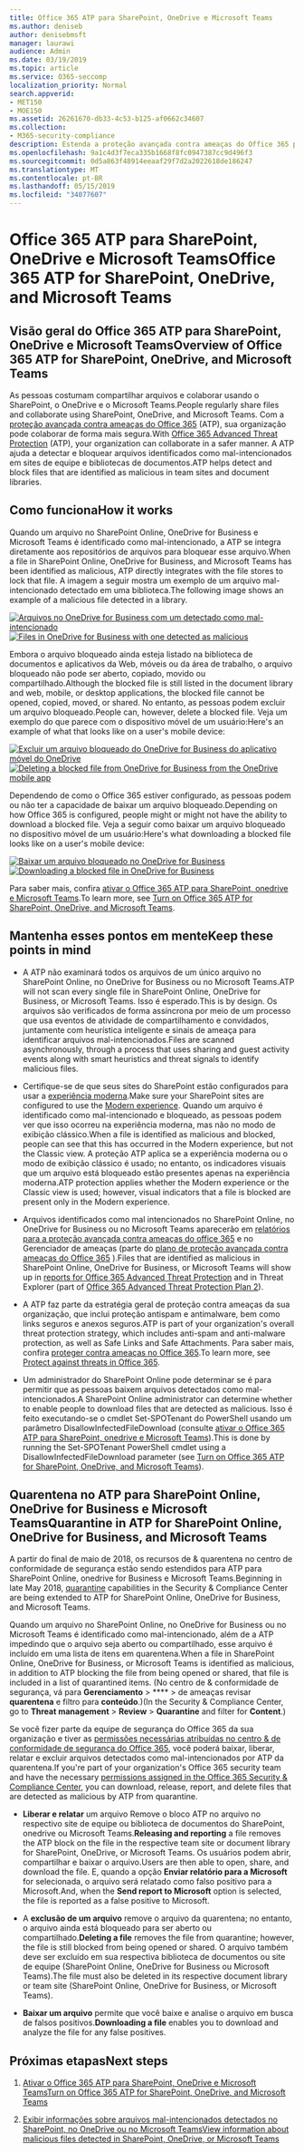 ```yaml
---
title: Office 365 ATP para SharePoint, OneDrive e Microsoft Teams
ms.author: deniseb
author: denisebmsft
manager: laurawi
audience: Admin
ms.date: 03/19/2019
ms.topic: article
ms.service: O365-seccomp
localization_priority: Normal
search.appverid:
- MET150
- MOE150
ms.assetid: 26261670-db33-4c53-b125-af0662c34607
ms.collection:
- M365-security-compliance
description: Estenda a proteção avançada contra ameaças do Office 365 para arquivos no SharePoint Online, OneDrive for Business e Microsoft Teams para permitir a colaboração mais segura para sua organização.
ms.openlocfilehash: 9a1c4d3f7eca335b1668f8fc0947387cc9d496f3
ms.sourcegitcommit: 0d5a863f48914eeaaf29f7d2a2022618de186247
ms.translationtype: MT
ms.contentlocale: pt-BR
ms.lasthandoff: 05/15/2019
ms.locfileid: "34077607"
---
```

# <a name="office-365-atp-for-sharepoint-onedrive-and-microsoft-teams"></a><span data-ttu-id="652aa-103">Office 365 ATP para SharePoint, OneDrive e Microsoft Teams</span><span class="sxs-lookup"><span data-stu-id="652aa-103">Office 365 ATP for SharePoint, OneDrive, and Microsoft Teams</span></span>

## <a name="overview-of-office-365-atp-for-sharepoint-onedrive-and-microsoft-teams"></a><span data-ttu-id="652aa-104">Visão geral do Office 365 ATP para SharePoint, OneDrive e Microsoft Teams</span><span class="sxs-lookup"><span data-stu-id="652aa-104">Overview of Office 365 ATP for SharePoint, OneDrive, and Microsoft Teams</span></span>

<span data-ttu-id="652aa-105">As pessoas costumam compartilhar arquivos e colaborar usando o SharePoint, o OneDrive e o Microsoft Teams.</span><span class="sxs-lookup"><span data-stu-id="652aa-105">People regularly share files and collaborate using SharePoint, OneDrive, and Microsoft Teams.</span></span> <span data-ttu-id="652aa-106">Com a [proteção avançada contra ameaças do Office 365](office-365-atp.md) (ATP), sua organização pode colaborar de forma mais segura.</span><span class="sxs-lookup"><span data-stu-id="652aa-106">With [Office 365 Advanced Threat Protection](office-365-atp.md) (ATP), your organization can collaborate in a safer manner.</span></span> <span data-ttu-id="652aa-107">A ATP ajuda a detectar e bloquear arquivos identificados como mal-intencionados em sites de equipe e bibliotecas de documentos.</span><span class="sxs-lookup"><span data-stu-id="652aa-107">ATP helps detect and block files that are identified as malicious in team sites and document libraries.</span></span>  
  
## <a name="how-it-works"></a><span data-ttu-id="652aa-108">Como funciona</span><span class="sxs-lookup"><span data-stu-id="652aa-108">How it works</span></span>

<span data-ttu-id="652aa-109">Quando um arquivo no SharePoint Online, OneDrive for Business e Microsoft Teams é identificado como mal-intencionado, a ATP se integra diretamente aos repositórios de arquivos para bloquear esse arquivo.</span><span class="sxs-lookup"><span data-stu-id="652aa-109">When a file in SharePoint Online, OneDrive for Business, and Microsoft Teams has been identified as malicious, ATP directly integrates with the file stores to lock that file.</span></span> <span data-ttu-id="652aa-110">A imagem a seguir mostra um exemplo de um arquivo mal-intencionado detectado em uma biblioteca.</span><span class="sxs-lookup"><span data-stu-id="652aa-110">The following image shows an example of a malicious file detected in a library.</span></span>
  
<span data-ttu-id="652aa-111">[![Arquivos no OneDrive for Business com um detectado como mal-intencionado](media/2bba71cc-7ad1-4799-8b9d-d56f923db3a7.png)](https://support.office.com/article/01e902ad-a903-4e0f-b093-1e1ac0c37ad2)</span><span class="sxs-lookup"><span data-stu-id="652aa-111">[![Files in OneDrive for Business with one detected as malicious](media/2bba71cc-7ad1-4799-8b9d-d56f923db3a7.png)](https://support.office.com/article/01e902ad-a903-4e0f-b093-1e1ac0c37ad2)</span></span>
  
<span data-ttu-id="652aa-112">Embora o arquivo bloqueado ainda esteja listado na biblioteca de documentos e aplicativos da Web, móveis ou da área de trabalho, o arquivo bloqueado não pode ser aberto, copiado, movido ou compartilhado.</span><span class="sxs-lookup"><span data-stu-id="652aa-112">Although the blocked file is still listed in the document library and web, mobile, or desktop applications, the blocked file cannot be opened, copied, moved, or shared.</span></span> <span data-ttu-id="652aa-113">No entanto, as pessoas podem excluir um arquivo bloqueado.</span><span class="sxs-lookup"><span data-stu-id="652aa-113">People can, however, delete a blocked file.</span></span> <span data-ttu-id="652aa-114">Veja um exemplo do que parece com o dispositivo móvel de um usuário:</span><span class="sxs-lookup"><span data-stu-id="652aa-114">Here's an example of what that looks like on a user's mobile device:</span></span>
  
<span data-ttu-id="652aa-115">[![Excluir um arquivo bloqueado do OneDrive for Business do aplicativo móvel do OneDrive](media/cb1c1705-fd0a-45b8-9a26-c22503011d54.png)](https://support.office.com/article/01e902ad-a903-4e0f-b093-1e1ac0c37ad2)</span><span class="sxs-lookup"><span data-stu-id="652aa-115">[![Deleting a blocked file from OneDrive for Business from the OneDrive mobile app](media/cb1c1705-fd0a-45b8-9a26-c22503011d54.png)](https://support.office.com/article/01e902ad-a903-4e0f-b093-1e1ac0c37ad2)</span></span>
  
<span data-ttu-id="652aa-116">Dependendo de como o Office 365 estiver configurado, as pessoas podem ou não ter a capacidade de baixar um arquivo bloqueado.</span><span class="sxs-lookup"><span data-stu-id="652aa-116">Depending on how Office 365 is configured, people might or might not have the ability to download a blocked file.</span></span> <span data-ttu-id="652aa-117">Veja a seguir como baixar um arquivo bloqueado no dispositivo móvel de um usuário:</span><span class="sxs-lookup"><span data-stu-id="652aa-117">Here's what downloading a blocked file looks like on a user's mobile device:</span></span>
  
<span data-ttu-id="652aa-118">[![Baixar um arquivo bloqueado no OneDrive for Business](media/be288a82-bdd8-4371-93d8-1783db3b61bc.png)](https://support.office.com/article/01e902ad-a903-4e0f-b093-1e1ac0c37ad2)</span><span class="sxs-lookup"><span data-stu-id="652aa-118">[![Downloading a blocked file in OneDrive for Business](media/be288a82-bdd8-4371-93d8-1783db3b61bc.png)](https://support.office.com/article/01e902ad-a903-4e0f-b093-1e1ac0c37ad2)</span></span>
  
<span data-ttu-id="652aa-119">Para saber mais, confira [ativar o Office 365 ATP para SharePoint, onedrive e Microsoft Teams](turn-on-atp-for-spo-odb-and-teams.md).</span><span class="sxs-lookup"><span data-stu-id="652aa-119">To learn more, see [Turn on Office 365 ATP for SharePoint, OneDrive, and Microsoft Teams](turn-on-atp-for-spo-odb-and-teams.md).</span></span>
  
## <a name="keep-these-points-in-mind"></a><span data-ttu-id="652aa-120">Mantenha esses pontos em mente</span><span class="sxs-lookup"><span data-stu-id="652aa-120">Keep these points in mind</span></span>

- <span data-ttu-id="652aa-121">A ATP não examinará todos os arquivos de um único arquivo no SharePoint Online, no OneDrive for Business ou no Microsoft Teams.</span><span class="sxs-lookup"><span data-stu-id="652aa-121">ATP will not scan every single file in SharePoint Online, OneDrive for Business, or Microsoft Teams.</span></span> <span data-ttu-id="652aa-122">Isso é esperado.</span><span class="sxs-lookup"><span data-stu-id="652aa-122">This is by design.</span></span> <span data-ttu-id="652aa-123">Os arquivos são verificados de forma assíncrona por meio de um processo que usa eventos de atividade de compartilhamento e convidados, juntamente com heurística inteligente e sinais de ameaça para identificar arquivos mal-intencionados.</span><span class="sxs-lookup"><span data-stu-id="652aa-123">Files are scanned asynchronously, through a process that uses sharing and guest activity events along with smart heuristics and threat signals to identify malicious files.</span></span>

- <span data-ttu-id="652aa-124">Certifique-se de que seus sites do SharePoint estão configurados para usar a [experiência moderna](https://docs.microsoft.com/sharepoint/guide-to-sharepoint-modern-experience).</span><span class="sxs-lookup"><span data-stu-id="652aa-124">Make sure your SharePoint sites are configured to use the [Modern experience](https://docs.microsoft.com/sharepoint/guide-to-sharepoint-modern-experience).</span></span> <span data-ttu-id="652aa-125">Quando um arquivo é identificado como mal-intencionado e bloqueado, as pessoas podem ver que isso ocorreu na experiência moderna, mas não no modo de exibição clássico.</span><span class="sxs-lookup"><span data-stu-id="652aa-125">When a file is identified as malicious and blocked, people can see that this has occurred in the Modern experience, but not the Classic view.</span></span> <span data-ttu-id="652aa-126">A proteção ATP aplica se a experiência moderna ou o modo de exibição clássico é usado; no entanto, os indicadores visuais que um arquivo está bloqueado estão presentes apenas na experiência moderna.</span><span class="sxs-lookup"><span data-stu-id="652aa-126">ATP protection applies whether the Modern experience or the Classic view is used; however, visual indicators that a file is blocked are present only in the Modern experience.</span></span>
    
- <span data-ttu-id="652aa-127">Arquivos identificados como mal intencionados no SharePoint Online, no OneDrive for Business ou no Microsoft Teams aparecerão em [relatórios para a proteção avançada contra ameaças do office 365](view-reports-for-atp.md) e no Gerenciador de ameaças (parte do [plano de proteção avançada contra ameaças do Office 365](office-365-ti.md) ).</span><span class="sxs-lookup"><span data-stu-id="652aa-127">Files that are identified as malicious in SharePoint Online, OneDrive for Business, or Microsoft Teams will show up in [reports for Office 365 Advanced Threat Protection](view-reports-for-atp.md) and in Threat Explorer (part of [Office 365 Advanced Threat Protection Plan 2](office-365-ti.md)).</span></span>
    
- <span data-ttu-id="652aa-128">A ATP faz parte da estratégia geral de proteção contra ameaças da sua organização, que inclui proteção antispam e antimalware, bem como links seguros e anexos seguros.</span><span class="sxs-lookup"><span data-stu-id="652aa-128">ATP is part of your organization's overall threat protection strategy, which includes anti-spam and anti-malware protection, as well as Safe Links and Safe Attachments.</span></span> <span data-ttu-id="652aa-129">Para saber mais, confira [proteger contra ameaças no Office 365](protect-against-threats.md).</span><span class="sxs-lookup"><span data-stu-id="652aa-129">To learn more, see [Protect against threats in Office 365](protect-against-threats.md).</span></span>
    
- <span data-ttu-id="652aa-130">Um administrador do SharePoint Online pode determinar se é para permitir que as pessoas baixem arquivos detectados como mal-intencionados.</span><span class="sxs-lookup"><span data-stu-id="652aa-130">A SharePoint Online administrator can determine whether to enable people to download files that are detected as malicious.</span></span> <span data-ttu-id="652aa-131">Isso é feito executando-se o cmdlet Set-SPOTenant do PowerShell usando um parâmetro DisallowInfectedFileDownload (consulte [ativar o Office 365 ATP para SharePoint, onedrive e Microsoft Teams](turn-on-atp-for-spo-odb-and-teams.md)).</span><span class="sxs-lookup"><span data-stu-id="652aa-131">This is done by running the Set-SPOTenant PowerShell cmdlet using a DisallowInfectedFileDownload parameter (see [Turn on Office 365 ATP for SharePoint, OneDrive, and Microsoft Teams](turn-on-atp-for-spo-odb-and-teams.md)).</span></span>
    
## <a name="quarantine-in-atp-for-sharepoint-online-onedrive-for-business-and-microsoft-teams"></a><span data-ttu-id="652aa-132">Quarentena no ATP para SharePoint Online, OneDrive for Business e Microsoft Teams</span><span class="sxs-lookup"><span data-stu-id="652aa-132">Quarantine in ATP for SharePoint Online, OneDrive for Business, and Microsoft Teams</span></span>

 <span data-ttu-id="652aa-133">A partir do final de maio [](quarantine-email-messages.md) de 2018, os recursos de &amp; quarentena no centro de conformidade de segurança estão sendo estendidos para ATP para SharePoint Online, onedrive for Business e Microsoft Teams.</span><span class="sxs-lookup"><span data-stu-id="652aa-133">Beginning in late May 2018, [quarantine](quarantine-email-messages.md) capabilities in the Security &amp; Compliance Center are being extended to ATP for SharePoint Online, OneDrive for Business, and Microsoft Teams.</span></span>
  
<span data-ttu-id="652aa-134">Quando um arquivo no SharePoint Online, no OneDrive for Business ou no Microsoft Teams é identificado como mal-intencionado, além de a ATP impedindo que o arquivo seja aberto ou compartilhado, esse arquivo é incluído em uma lista de itens em quarentena.</span><span class="sxs-lookup"><span data-stu-id="652aa-134">When a file in SharePoint Online, OneDrive for Business, or Microsoft Teams is identified as malicious, in addition to ATP blocking the file from being opened or shared, that file is included in a list of quarantined items.</span></span> <span data-ttu-id="652aa-135">(No centro de &amp; conformidade de segurança, vá para **Gerenciamento** \> \*\*\*\* \> de ameaças revisar **quarentena** e filtro para **conteúdo**.)</span><span class="sxs-lookup"><span data-stu-id="652aa-135">(In the Security &amp; Compliance Center, go to **Threat management** \> **Review** \> **Quarantine** and filter for **Content**.)</span></span> 
  
<span data-ttu-id="652aa-136">Se você fizer parte da equipe de segurança do Office 365 da sua organização e tiver as [permissões necessárias atribuídas no centro &amp; de conformidade de segurança do Office 365](permissions-in-the-security-and-compliance-center.md), você poderá baixar, liberar, relatar e excluir arquivos detectados como mal-intencionados por ATP da quarentena.</span><span class="sxs-lookup"><span data-stu-id="652aa-136">If you're part of your organization's Office 365 security team and have the necessary [permissions assigned in the Office 365 Security &amp; Compliance Center](permissions-in-the-security-and-compliance-center.md), you can download, release, report, and delete files that are detected as malicious by ATP from quarantine.</span></span>
  
- <span data-ttu-id="652aa-137">**Liberar e relatar** um arquivo Remove o bloco ATP no arquivo no respectivo site de equipe ou biblioteca de documentos do SharePoint, onedrive ou Microsoft Teams.</span><span class="sxs-lookup"><span data-stu-id="652aa-137">**Releasing and reporting** a file removes the ATP block on the file in the respective team site or document library for SharePoint, OneDrive, or Microsoft Teams.</span></span> <span data-ttu-id="652aa-138">Os usuários podem abrir, compartilhar e baixar o arquivo.</span><span class="sxs-lookup"><span data-stu-id="652aa-138">Users are then able to open, share, and download the file.</span></span> <span data-ttu-id="652aa-139">E, quando a opção **Enviar relatório para a Microsoft** for selecionada, o arquivo será relatado como falso positivo para a Microsoft.</span><span class="sxs-lookup"><span data-stu-id="652aa-139">And, when the **Send report to Microsoft** option is selected, the file is reported as a false positive to Microsoft.</span></span> 
    
- <span data-ttu-id="652aa-140">A **exclusão de um arquivo** remove o arquivo da quarentena; no entanto, o arquivo ainda está bloqueado para ser aberto ou compartilhado.</span><span class="sxs-lookup"><span data-stu-id="652aa-140">**Deleting a file** removes the file from quarantine; however, the file is still blocked from being opened or shared.</span></span> <span data-ttu-id="652aa-141">O arquivo também deve ser excluído em sua respectiva biblioteca de documentos ou site de equipe (SharePoint Online, OneDrive for Business ou Microsoft Teams).</span><span class="sxs-lookup"><span data-stu-id="652aa-141">The file must also be deleted in its respective document library or team site (SharePoint Online, OneDrive for Business, or Microsoft Teams).</span></span> 
    
- <span data-ttu-id="652aa-142">**Baixar um arquivo** permite que você baixe e analise o arquivo em busca de falsos positivos.</span><span class="sxs-lookup"><span data-stu-id="652aa-142">**Downloading a file** enables you to download and analyze the file for any false positives.</span></span> 
    
## <a name="next-steps"></a><span data-ttu-id="652aa-143">Próximas etapas</span><span class="sxs-lookup"><span data-stu-id="652aa-143">Next steps</span></span>

1. [<span data-ttu-id="652aa-144">Ativar o Office 365 ATP para SharePoint, OneDrive e Microsoft Teams</span><span class="sxs-lookup"><span data-stu-id="652aa-144">Turn on Office 365 ATP for SharePoint, OneDrive, and Microsoft Teams</span></span>](turn-on-atp-for-spo-odb-and-teams.md)
    
2. [<span data-ttu-id="652aa-145">Exibir informações sobre arquivos mal-intencionados detectados no SharePoint, no OneDrive ou no Microsoft Teams</span><span class="sxs-lookup"><span data-stu-id="652aa-145">View information about malicious files detected in SharePoint, OneDrive, or Microsoft Teams</span></span>](malicious-files-detected-in-spo-odb-or-teams.md)
    
